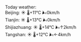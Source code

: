 Today weather:  
Beijing: ☀️ 🌡️+11°C 🌬️0km/h  
Tianjin: ☀️ 🌡️+13°C 🌬️0km/h  
Shijiazhuang: ☀️ 🌡️+14°C 🌬️↑2km/h  
Tangshan: ☀️ 🌡️+12°C 🌬️←4km/h  
